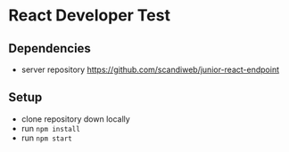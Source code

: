 # React Developer Test

## Dependencies

- server repository https://github.com/scandiweb/junior-react-endpoint

## Setup

- clone repository down locally
- run `npm install`
- run `npm start`
